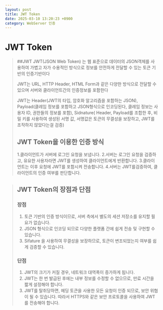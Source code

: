 ```yaml
---
layout: post
title: JWT Token
date: 2025-03-10 13:20:23 +0900
category: WebServer 인증
---
```

# JWT Token
> ##JWT
JWT(JSON Web Token) 는 웹 표준으로 데이터의 JSON객체를 사용하여 가볍고 자가 수용적인 방식으로 정보를 안전하게 전달할 수 있는 토큰 기반의 인증기반이다
>
> JWT는 URL, HTTP Header, HTML Form과 같은 다양한 방식으로 전달할 수 있으며 서버와 클라이언트간의 인증정보를 포함한다
>
> JWT는 Header(JWT의 타입, 암호화 알고리즘을 포함하는 JSON), Payload(클레임 정보를 포함하고 JSON형식으로 인코딩된다, 클레임 정보는 사용자 ID, 권한들의 정보를 포함), Sidnature( Header, Payload를 조합한 후, 비밀 키를 사용하여 생성된 서명 값, 서명값은 토큰의 무결성을 보장하고, JWT를 조작하지 않았다는걸 검증)
> 
> ## JWT Token을 이용한 인증 방식
> 1.클라이언트가 서버에 로그인 요청을 보냅니다.
> 2.서버는 로그인 요청을 검증하고, 유요한 사용자라면 JWT를 생성하여 클라이언트에게 반환합니다.
> 3.클라이언트는 이후 요청에 JWT를 포함시켜 전송합니다.
> 4.서버는 JWT를검증하여, 클라이언트의 인증 여부를 판단합니다.

> ## JWT Token의 장점과 단점
> ### 장점
> 1. 토큰 기반의 인증 방식이므로, 서버 측에서 별도의 세션 저장소를 유지할 필요가 없습니다.
> 2. JSON 형식으로 인코딩 되므로 다양한 플랫폼 간에 쉽게 전송 및 구현할 수 있습니다.
> 3. Sifature 을 사용하여 무결성을 보장하므로, 토큰이 변조되었는지 여부를 쉽게 검증할 수 있습니다.
> 
> ### 단점
> 1. JWT의 크기가 커질 경우, 네트워크 대역폭이 증가하게 됩니다.
> 2. JWT는 한 번 발급된 후에는 내부 정보를 수정할 수 없으므로, 만료 시간을 짧게 설정해야 합니다.
> 3. JWT를 탈취당하면, 헤딩 토큰을 사용한 모든 요청이 인증 되므로, 보안 위협이 될 수 있습니다. 따라서 HTTPS와 같은 보안 프로토콜을 사용하여 JWT를 전송해야 합니다.



